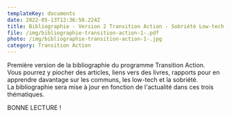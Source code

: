 ```yaml
---
templateKey: documents
date: 2022-05-13T12:36:58.224Z
title: Bibliographie - Version 2 Transition Action - Sobriété Low-tech Communs
file: /img/bibliographie-transition-action-1-.pdf
photo: /img/bibliographie-transition-action-1-.jpg
category: Transition Action
---
```

Première version de la bibliographie du programme Transition Action. \
Vous pourrez y piocher des articles, liens vers des livres, rapports pour en apprendre davantage sur les communs, les low-tech et la sobriété.\
La bibliographie sera mise à jour en fonction de l'actualité dans ces trois thématiques.

BONNE LECTURE !